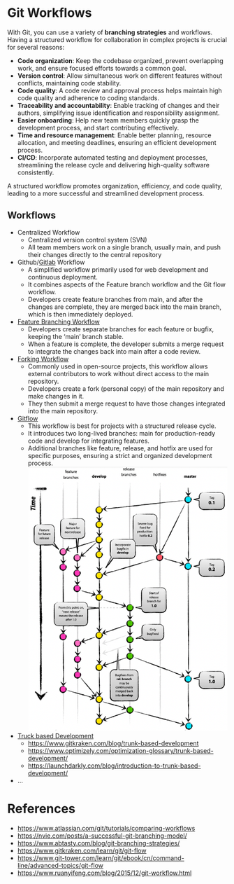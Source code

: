 # Git Workflows

With Git, you can use a variety of **branching strategies** and workflows. Having a structured workflow for collaboration in complex projects is crucial for several reasons:

- **Code organization**: Keep the codebase organized, prevent overlapping work, and ensure focused efforts towards a common goal.
- **Version control**: Allow simultaneous work on different features without conflicts, maintaining code stability.
- **Code quality**: A code review and approval process helps maintain high code quality and adherence to coding standards.
- **Traceability and accountability**: Enable tracking of changes and their authors, simplifying issue identification and responsibility assignment.
- **Easier onboarding**: Help new team members quickly grasp the development process, and start contributing effectively.
- **Time and resource management**: Enable better planning, resource allocation, and meeting deadlines, ensuring an efficient development process.
- **CI/CD**: Incorporate automated testing and deployment processes, streamlining the release cycle and delivering high-quality software consistently.

A structured workflow promotes organization, efficiency, and code quality, leading to a more successful and streamlined development process.

## Workflows

- Centralized Workflow
  - Centralized version control system (SVN)
  - All team members work on a single branch, usually main, and push their changes directly to the central repository
- Github/[Gitlab](https://docs.gitlab.com/ee/topics/gitlab_flow.html) Workflow
  - A simplified workflow primarily used for web development and continuous deployment.
  - It combines aspects of the Feature branch workflow and the Git flow workflow.
  - Developers create feature branches from main, and after the changes are complete, they are merged back into the main branch, which is then immediately deployed.
- [Feature Branching Workflow](https://www.atlassian.com/git/tutorials/comparing-workflows/feature-branch-workflow)
  - Developers create separate branches for each feature or bugfix, keeping the ‘main’ branch stable.
  - When a feature is complete, the developer submits a merge request to integrate the changes back into main after a code review.
- [Forking Workflow](https://www.atlassian.com/git/tutorials/comparing-workflows/forking-workflow)
  - Commonly used in open-source projects, this workflow allows external contributors to work without direct access to the main repository.
  - Developers create a fork (personal copy) of the main repository and make changes in it.
  - They then submit a merge request to have those changes integrated into the main repository.
- [Gitflow](https://www.atlassian.com/git/tutorials/comparing-workflows/gitflow-workflow)
  - This workflow is best for projects with a structured release cycle.
  - It introduces two long-lived branches: main for production-ready code and develop for integrating features.
  - Additional branches like feature, release, and hotfix are used for specific purposes, ensuring a strict and organized development process.
  ![](./assets/gitflow.png)
- [Truck based Development](https://trunkbaseddevelopment.com/)
  - https://www.gitkraken.com/blog/trunk-based-development
  - https://www.optimizely.com/optimization-glossary/trunk-based-development/
  - https://launchdarkly.com/blog/introduction-to-trunk-based-development/
- ...

# References

- https://www.atlassian.com/git/tutorials/comparing-workflows
- https://nvie.com/posts/a-successful-git-branching-model/
- https://www.abtasty.com/blog/git-branching-strategies/
- https://www.gitkraken.com/learn/git/git-flow
- https://www.git-tower.com/learn/git/ebook/cn/command-line/advanced-topics/git-flow
- https://www.ruanyifeng.com/blog/2015/12/git-workflow.html

